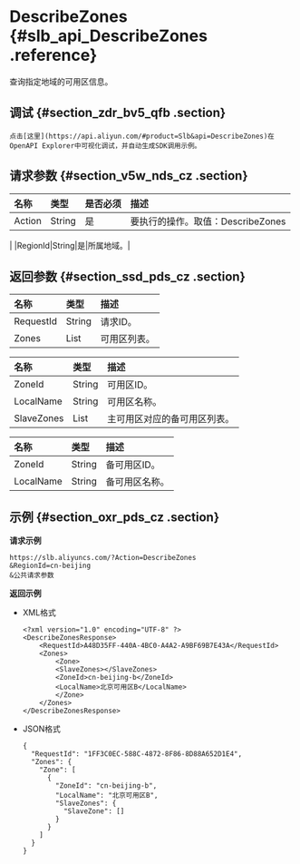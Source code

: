 # DescribeZones {#slb_api_DescribeZones .reference}

查询指定地域的可用区信息。

## 调试 {#section_zdr_bv5_qfb .section}

```
点击[这里](https://api.aliyun.com/#product=Slb&api=DescribeZones)在OpenAPI Explorer中可视化调试，并自动生成SDK调用示例。
```

## 请求参数 {#section_v5w_nds_cz .section}

|名称|类型|是否必须|描述|
|:-|:-|:---|:-|
|Action|String|是|要执行的操作。取值：DescribeZones

|
|RegionId|String|是|所属地域。|

## 返回参数 {#section_ssd_pds_cz .section}

|名称|类型|描述|
|:-|:-|:-|
|RequestId|String|请求ID。|
|Zones|List|可用区列表。|

|名称|类型|描述|
|:-|:-|:-|
|ZoneId|String|可用区ID。|
|LocalName|String|可用区名称。|
|SlaveZones|List|主可用区对应的备可用区列表。|

|名称|类型|描述|
|:-|:-|:-|
|ZoneId|String|备可用区ID。|
|LocalName|String|备可用区名称。|

## 示例 {#section_oxr_pds_cz .section}

**请求示例**

``` {#public}
https://slb.aliyuncs.com/?Action=DescribeZones
&RegionId=cn-beijing
&公共请求参数
```

**返回示例**

-   XML格式

    ```
    <?xml version="1.0" encoding="UTF-8" ?>
    <DescribeZonesResponse>
        <RequestId>A48D35FF-440A-4BC0-A4A2-A9BF69B7E43A</RequestId>
        <Zones>
    	    <Zone>
    		<SlaveZones></SlaveZones>
    		<ZoneId>cn-beijing-b</ZoneId>
    		<LocalName>北京可用区B</LocalName>
    	    </Zone>
        </Zones>
    </DescribeZonesResponse>
    ```

-   JSON格式

    ```
    {
      "RequestId": "1FF3C0EC-588C-4872-8F86-8D88A652D1E4",
      "Zones": {
        "Zone": [
          {
            "ZoneId": "cn-beijing-b",
            "LocalName": "北京可用区B",
            "SlaveZones": {
              "SlaveZone": []
            }
          }
        ]
      }
    }
    ```



